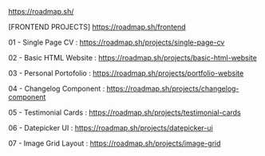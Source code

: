 https://roadmap.sh/

[FRONTEND PROJECTS] https://roadmap.sh/frontend

01 - Single Page CV : https://roadmap.sh/projects/single-page-cv

02 - Basic HTML Website : https://roadmap.sh/projects/basic-html-website

03 - Personal Portofolio : https://roadmap.sh/projects/portfolio-website

04 - Changelog Component : https://roadmap.sh/projects/changelog-component

05 - Testimonial Cards : https://roadmap.sh/projects/testimonial-cards

06 - Datepicker UI : https://roadmap.sh/projects/datepicker-ui

07 - Image Grid Layout : https://roadmap.sh/projects/image-grid
